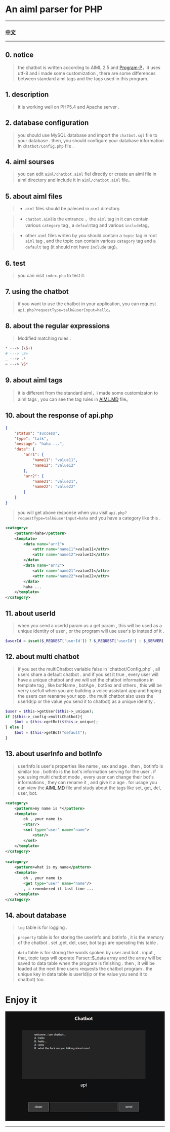 #  An aiml parser for PHP

--- 


### [中文](README_CH.md) 

---

## 0. notice

> the chatbot is written according to AIML 2.5 and [Program-P](https://github.com/pe77/Program-P)，it uses utf-8 and i made some customization , there are some differences between standard aiml tags and the tags used in this program.

## 1. description

> it is working well on PHP5.4 and Apache server .

## 2. database configuration

> you should use MySQL database and import the `chatbot.sql` file to your database . then, you should configure your database information in `chatbot/Config.php` file . 


## 4. aiml sourses

> you can edit `aiml/chatbot.aiml` fiel directly or create an aiml file in aiml directory and include it in `aiml/chatbot.aiml` file。

## 5. about aiml files

> * `aiml` files should be paleced in `aiml` directory. 

> * `chatbot.aiml`is the entrance ，the `aiml` tag in it can contain various `category` tag , a `default`tag and various `include`tag。

> * other `aiml` files writen by you should contain a `topic` tag in root `aiml` tag , and the topic can contain various `category` tag and a `default` tag (it should not have `include` tag)。


## 6. test

> you can visit `index.php` to test it.

## 7. using the chatbot
 
> if you want to use the chatbot in your application, you can request `api.php?requestType=talk&userInput=hello`。


## 8. about the regular expressions

> Modified matching rules :

```PHP
* ---> (\S+)
# ---> \S+
_ ---> .*
= ---> \S*
```

## 9. about aiml tags

> it is different from the standard aiml，i made some customizaton to aiml tags , you can see the tag rules in [AIML.MD](AIML.md) file。

## 10. about the response of api.php


```json
{
    "status": "success",
    "type": "talk",
    "message": "haha ...",
    "data": {
        "arr1": {
            "name11": "value11",
            "name12": "value12"
        },
        "arr2": {
            "name21": "value21",
            "name22": "value22"
        }
    }
}
```

> you will get above response when you visit `api.php?requestType=talk&userInput=haha` and you have a category like this .

```xml
<category>
    <pattern>haha</pattern>
    <template>
        <data name="arr1">
            <attr name="name11">value11</attr>
            <attr name="name12">value12</attr>
        </data>
        <data name="arr2">
            <attr name="name21">value21</attr>
            <attr name="name22">value22</attr>
        </data>
        haha ...
    </template>
</category>
```

## 11. about userId

> when you send a userId param as a get param , this will be used as a unique identity of user , or the program will use user's ip instead of it .

```php
$userId = isset($_REQUEST['userId']) ? $_REQUEST['userId'] : $_SERVER['REMOTE_ADDR'];
```

## 12. about multi chatbot

> if you set the multiChatbot variable false in 'chatbot/Config.php' , all users share a default chatbot . and if you set it true , every user will have a unique chatbot and we will set the chatbot informations in template tag , like botName , botAge , botSex and others , this will be verry usefull when you are building a voice assistant app and hoping the users can reaname your app . the multi chatbot also uses the userId(ip or the value you send it to chatbot) as a unique identity . 

```php
$user = $this->getUser($this->_unique);
if ($this->_config->multiChatbot){
    $bot = $this->getBot($this->_unique);
} else {
    $bot = $this->getBot("default");
}
```

## 13. about userInfo and botInfo

> userInfo is user's properties like name , sex and age . then , botInfo is similar too . botInfo is the bot's information serving for the user . if you using multi chatbot mode , every user can change their bot's informations , they can rename it , and give it a age . for usage you can view the [AIML.MD](AIML.md) file and study about the tags like set, get, del, user, bot.

```xml
<category>
    <pattern>my name is *</pattern>
    <template>
        ok , your name is
        <star/>
        <set type="user" name="name">
            <star/>
        </set>
    </template>
</category>

<category>
    <pattern>what is my name</pattern>
    <template>
        oh , your name is
        <get type="user" name="name"/>
        , i remembered it last time ...
    </template>
</category>
```

## 14. about database

> `log` table is for logging . 

> `property` table is for storing the userInfo and botInfo , it is the memory of the chatbot . set ,get, del, user, bot tags are operating this table .

> `data` table is for storing the words spoken by user and bot . input , that, topic tags will operate Parser::$_data array and the array will be saved to data table when the program is finishing . then , it will be loaded at the next time users requests the chatbot program . the unique key in data table is userId(ip or the value you send it to chatbot) too.




# Enjoy it

![screenshot](./screenshot.jpg)

---